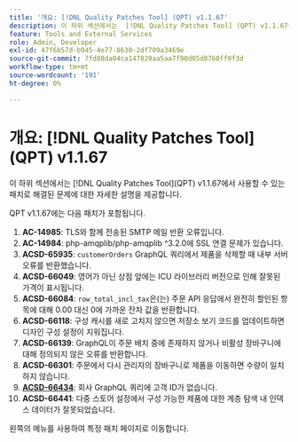 ```yaml
---
title: '개요: [!DNL Quality Patches Tool] (QPT) v1.1.67'
description: 이 하위 섹션에서는  [!DNL Quality Patches Tool] (QPT) v1.1.67에서 사용할 수 있는 패치로 해결된 문제에 대한 자세한 설명을 제공합니다.
feature: Tools and External Services
role: Admin, Developer
exl-id: 47f6b57d-b945-4e77-8630-2df709a3469e
source-git-commit: 7fd88da04ca147829aa5aa7f90d05d8760ff0f3d
workflow-type: tm+mt
source-wordcount: '191'
ht-degree: 0%

---
```


# 개요: [!DNL Quality Patches Tool]&#x200B;(QPT) v1.1.67

이 하위 섹션에서는 [!DNL Quality Patches Tool]&#x200B;(QPT) v1.1.67에서 사용할 수 있는 패치로 해결된 문제에 대한 자세한 설명을 제공합니다.

QPT v1.1.67에는 다음 패치가 포함됩니다.
1. **AC-14985**: TLS와 함께 전송된 SMTP 메일 반환 오류입니다.
1. **AC-14984**: php-amqplib/php-amqplib ^3.2.0에 SSL 연결 문제가 있습니다.
1. **ACSD-65935**: `customerOrders` GraphQL 쿼리에서 제품을 삭제할 때 내부 서버 오류를 반환했습니다.
1. **ACSD-66049**: 영어가 아닌 상점 앞에는 ICU 라이브러리 버전으로 인해 잘못된 가격이 표시됩니다.
1. **ACSD-66084**: `row_total_incl_tax`은(는) 주문 API 응답에서 완전히 할인된 항목에 대해 0.00 대신 0에 가까운 잔차 값을 반환합니다.
1. **ACSD-66118**: 구성 캐시를 새로 고치지 않으면 저장소 보기 코드를 업데이트하면 디자인 구성 설정이 지워집니다.
1. **ACSD-66139**: GraphQL이 주문 배치 중에 존재하지 않거나 비활성 장바구니에 대해 정의되지 않은 오류를 반환합니다.
1. **ACSD-66301**: 주문에서 다시 관리자의 장바구니로 제품을 이동하면 수량이 일치하지 않습니다.
1. **[ACSD-66434](/help/tools/quality-patches-tool/patches-available-in-qpt/v1-1-67/acsd-66434-customer-id-missing-from-company-graphql-queries.md)**: 회사 GraphQL 쿼리에 고객 ID가 없습니다.
1. **ACSD-66441**: 다중 스토어 설정에서 구성 가능한 제품에 대한 계층 탐색 내 인덱스 데이터가 잘못되었습니다.

왼쪽의 메뉴를 사용하여 특정 패치 페이지로 이동합니다.
